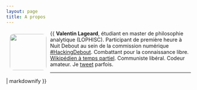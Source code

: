 ```yaml
---
layout: page
title: A propos
---
```

<img src="https://avatars3.githubusercontent.com/u/17970152" width=100 style="border-radius:10px; float:left; margin:10px">

{{ **Valentin Lageard**, étudiant en master de philosophie analytique (LOPHISC).
Participant de première heure à Nuit Debout au sein de la commission numérique [#HackingDebout](https://wiki.nuitdebout.fr/wiki/Villes/Paris/Numérique). Combattant pour la connaissance libre. [Wikipédien à temps partiel](https://fr.wikipedia.org/wiki/Utilisateur:ValentinLageard). Communiste libéral. Codeur amateur. Je [tweet](https://twitter.com/valentinlageard) parfois.
___ 
| markdownify }}
